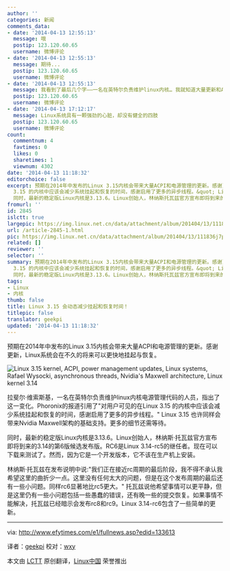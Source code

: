 ```yaml
---
author: ''
categories: 新闻
comments_data:
- date: '2014-04-13 12:55:13'
  message: 哦
  postip: 123.120.60.65
  username: 微博评论
- date: '2014-04-13 12:55:13'
  message: 期待...
  postip: 123.120.60.65
  username: 微博评论
- date: '2014-04-13 12:55:13'
  message: 我看到了最后几个字——一名在英特尔负责维护linux内核… 我就知道大量更新和AMD没关系了。[挖鼻屎]
  postip: 123.120.60.65
  username: 微博评论
- date: '2014-04-13 17:12:17'
  message: Linux系统具有一颗强劲的心脏，却没有健全的四肢
  postip: 123.120.60.65
  username: 微博评论
count:
  commentnum: 4
  favtimes: 0
  likes: 0
  sharetimes: 1
  viewnum: 4302
date: '2014-04-13 11:18:32'
editorchoice: false
excerpt: 预期在2014年中发布的Linux 3.15内核会带来大量ACPI和电源管理的更新。感谢更新，Linux系统会在不久的将来可以更快地挂起与恢复。  拉斐尔维索斯基，一名在英特尔负责维护linux内核电源管理代码的人员，指出了这一变化。Phoronix的报道引用了&quot;对用户可见的在Linux
  3.15 的内核中应该会减少系统挂起和恢复的时间，感谢启用了更多的异步线程。&quot; Linux 3.15 也许同样会带来Nvidia Maxwell架构的基础支持。更多的细节还需等待。
  同时，最新的稳定版Linux内核是3.13.6。Linux创始人，林纳斯托瓦兹官方宣布即将到来的3.14的第6版候选发布版。RC6
fromurl: ''
id: 2845
islctt: true
largepic: https://img.linux.net.cn/data/attachment/album/201404/13/111836j7pn21p7f8pnt9hv.jpg
url: /article-2845-1.html
pic: https://img.linux.net.cn/data/attachment/album/201404/13/111836j7pn21p7f8pnt9hv.jpg.thumb.jpg
related: []
reviewer: ''
selector: ''
summary: 预期在2014年中发布的Linux 3.15内核会带来大量ACPI和电源管理的更新。感谢更新，Linux系统会在不久的将来可以更快地挂起与恢复。  拉斐尔维索斯基，一名在英特尔负责维护linux内核电源管理代码的人员，指出了这一变化。Phoronix的报道引用了&quot;对用户可见的在Linux
  3.15 的内核中应该会减少系统挂起和恢复的时间，感谢启用了更多的异步线程。&quot; Linux 3.15 也许同样会带来Nvidia Maxwell架构的基础支持。更多的细节还需等待。
  同时，最新的稳定版Linux内核是3.13.6。Linux创始人，林纳斯托瓦兹官方宣布即将到来的3.14的第6版候选发布版。RC6
tags:
- Linux
- 内核
thumb: false
title: Linux 3.15 会动态减少挂起和恢复时间！
titlepic: false
translator: geekpi
updated: '2014-04-13 11:18:32'
---
```


预期在2014年中发布的Linux 3.15内核会带来大量ACPI和电源管理的更新。感谢更新，Linux系统会在不久的将来可以更快地挂起与恢复。


![Linux 3.15 kernel, ACPI, power management updates, Linux systems, Rafael Wysocki, asynchronous threads, Nvidia's Maxwell architecture, Linux kernel 3.14](/data/attachment/album/201404/13/111836j7pn21p7f8pnt9hv.jpg)


拉斐尔·维索斯基，一名在英特尔负责维护linux内核电源管理代码的人员，指出了这一变化。Phoronix的报道引用了"对用户可见的在Linux 3.15 的内核中应该会减少系统挂起和恢复的时间，感谢启用了更多的异步线程。" Linux 3.15 也许同样会带来Nvidia Maxwell架构的基础支持。更多的细节还需等待。


同时，最新的稳定版Linux内核是3.13.6。Linux创始人，林纳斯·托瓦兹官方宣布即将到来的3.14的第6版候选发布版。RC6是Linux 3.14-rc5的继任者。现在可以下载来测试了。然而，因为它是一个开发版本，它不该在生产机上安装。


林纳斯·托瓦兹在发布说明中说:"我们正在接近rc周期的最后阶段，我不得不承认我希望这里的曲折少一点。这里没有任何太大的问题，但是在这个发布周期的最后还有一些小问题。同样rc6显著地比rc5更大。" 托瓦兹说他希望事情可以更平静，但是这里仍有一些小问题包括一些愚蠢的错误，还有晚一些的提交恢复。如果事情不能解决，托瓦兹已经暗示会发布rc8和rc9。Linux 3.14-rc6包含了一些简单的更新。




---


via: <http://www.efytimes.com/e1/fullnews.asp?edid=133613>


译者：[geekpi](https://github.com/geekpi) 校对：[wxy](https://github.com/wxy)


本文由 [LCTT](https://github.com/LCTT/TranslateProject) 原创翻译，[Linux中国](http://linux.cn/) 荣誉推出